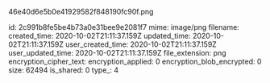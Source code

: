 46e40d6e5b0e41929582f848190fc90f.png

id: 2c991b8fe5be4b73a0e31bee9e2081f7
mime: image/png
filename: 
created_time: 2020-10-02T21:11:37.159Z
updated_time: 2020-10-02T21:11:37.159Z
user_created_time: 2020-10-02T21:11:37.159Z
user_updated_time: 2020-10-02T21:11:37.159Z
file_extension: png
encryption_cipher_text: 
encryption_applied: 0
encryption_blob_encrypted: 0
size: 62494
is_shared: 0
type_: 4